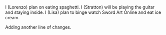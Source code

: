 I (Lorenzo) plan on eating spaghetti. 
I (Stratton) will be playing the guitar and staying inside.
I (Lisa) plan to binge watch Sword Art Online and eat ice cream.

Adding another line of changes.
